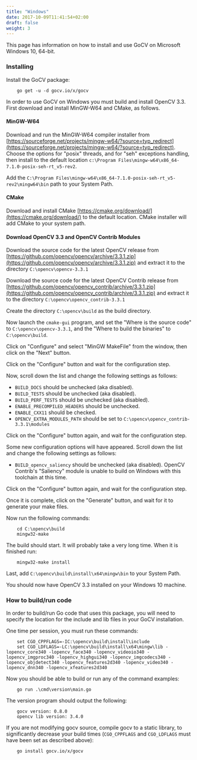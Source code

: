 ```yaml
---
title: "Windows"
date: 2017-10-09T11:41:54+02:00
draft: false
weight: 3
---
```


This page has information on how to install and use GoCV on Microsoft Windows 10, 64-bit.

### Installing

Install the GoCV package:

        go get -u -d gocv.io/x/gocv

In order to use GoCV on Windows you must build and install OpenCV 3.3. First download and install MinGW-W64 and CMake, as follows.

#### MinGW-W64

Download and run the MinGW-W64 compiler installer from [https://sourceforge.net/projects/mingw-w64/?source=typ_redirect](https://sourceforge.net/projects/mingw-w64/?source=typ_redirect). Choose the options for "posix" threads, and for "seh" exceptions handling, then install to the default location `c:\Program Files\mingw-w64\x86_64-7.1.0-posix-seh-rt_v5-rev2`.

Add the `C:\Program Files\mingw-w64\x86_64-7.1.0-posix-seh-rt_v5-rev2\mingw64\bin` path to your System Path.

#### CMake 

Download and install CMake [https://cmake.org/download/](https://cmake.org/download/) to the default location. CMake installer will add CMake to your system path.

#### Download OpenCV 3.3 and OpenCV Contrib Modules

Download the source code for the latest OpenCV release from [https://github.com/opencv/opencv/archive/3.3.1.zip](https://github.com/opencv/opencv/archive/3.3.1.zip) and extract it to the directory `C:\opencv\opencv-3.3.1`

Download the source code for the latest OpenCV Contrib release from [https://github.com/opencv/opencv_contrib/archive/3.3.1.zip](https://github.com/opencv/opencv_contrib/archive/3.3.1.zip) and extract it to the directory `C:\opencv\opencv_contrib-3.3.1`

Create the directory `C:\opencv\build` as the build directory.

Now launch the `cmake-gui` program, and set the "Where is the source code" to `C:\opencv\opencv-3.3.1`, and the "Where to build the binaries" to `C:\opencv\build`.

Click on "Configure" and select "MinGW MakeFile" from the window, then click on the  "Next" button.

Click on the "Configure" button and wait for the configuration step.

Now, scroll down the list and change the following settings as follows:

- `BUILD_DOCS` should be unchecked (aka disabled).
- `BUILD_TESTS` should be unchecked (aka disabled).
- `BUILD_PERF_TESTS` should be unchecked (aka disabled).
- `ENABLE_PRECOMPILED_HEADERS` should be unchecked.
- `ENABLE_CXX11` should be checked.
- `OPENCV_EXTRA_MODULES_PATH` should be set to `C:\opencv\opencv_contrib-3.3.1\modules`

Click on the "Configure" button again, and wait for the configuration step.

Some new configuration options will have appeared. Scroll down the list and change the following settings as follows:

- `BUILD_opencv_saliency` should be unchecked (aka disabled). OpenCV Contrib's "Saliency" module is unable to build on Windows with this toolchain at this time.

Click on the "Configure" button again, and wait for the configuration step.

Once it is complete, click on the "Generate" button, and wait for it to generate your make files. 

Now run the following commands:

		cd C:\opencv\build
		mingw32-make

The build should start. It will probably take a very long time. When it is finished run:

		mingw32-make install

Last, add `C:\opencv\build\install\x64\mingw\bin` to your System Path.

You should now have OpenCV 3.3 installed on your Windows 10 machine.

### How to build/run code

In order to build/run Go code that uses this package, you will need to specify the location for the include and lib files in your GoCV installation.

One time per session, you must run these commands:

		set CGO_CPPFLAGS=-IC:\opencv\build\install\include
		set CGO_LDFLAGS=-LC:\opencv\build\install\x64\mingw\lib -lopencv_core340 -lopencv_face340 -lopencv_videoio340 -lopencv_imgproc340 -lopencv_highgui340 -lopencv_imgcodecs340 -lopencv_objdetect340 -lopencv_features2d340 -lopencv_video340 -lopencv_dnn340 -lopencv_xfeatures2d340

Now you should be able to build or run any of the command examples:

		go run .\cmd\version\main.go

The version program should output the following:

		gocv version: 0.8.0
		opencv lib version: 3.4.0

If you are not modifying gocv source, compile gocv to a static library, to significantly decrease your build times (`CGO_CPPFLAGS` and `CGO_LDFLAGS` must have been set as described above):

        go install gocv.io/x/gocv
